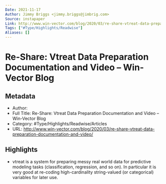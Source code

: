 ```yaml
---
Date: 2021-11-17
Author: Jimmy Briggs <jimmy.briggs@jimbrig.com>
Source: instapaper
Link: http://www.win-vector.com/blog/2020/03/re-share-vtreat-data-preparation-documentation-and-video/
Tags: ["#Type/Highlights/Readwise"]
Aliases: []
---
```

# Re-Share: Vtreat Data Preparation Documentation and Video – Win-Vector Blog

## Metadata
- Author: 
- Full Title: Re-Share: Vtreat Data Preparation Documentation and Video – Win-Vector Blog
- Category: #Type/Highlights/Readwise/Articles
- URL: http://www.win-vector.com/blog/2020/03/re-share-vtreat-data-preparation-documentation-and-video/

## Highlights
- vtreat is a system for preparing messy real world data for predictive modeling tasks (classification, regression, and so on). In particular it is very good at re-coding high-cardinality string-valued (or categorical) variables for later use.
